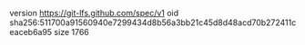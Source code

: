 version https://git-lfs.github.com/spec/v1
oid sha256:511700a91560940e7299434d8b56a3bb21c45d8d48acd70b272411ceaceb6a95
size 1766
